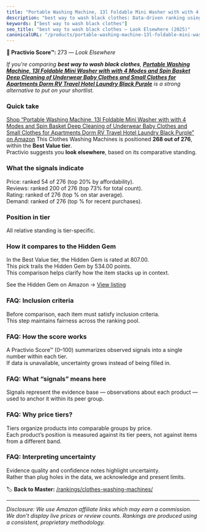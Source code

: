 ```yaml
---
title: "Portable Washing Machine, 13l Foldable Mini Washer with with 4 Modes and Spin Basket Deep Cleaning of Underwear Baby Clothes and Small Clothes for Apartments Dorm RV Travel Hotel Laundry Black Purple"
description: "best way to wash black clothes: Data-driven ranking using the Practivio Score™. Positioned by quality, value, demand, findability, momentum."
keywords: ["best way to wash black clothes"]
seo_title: "best way to wash black clothes — Look Elsewhere (2025)"
canonicalURL: "/products/portable-washing-machine-13l-foldable-mini-washer-with-with-4-modes-and-spin-basket-deep-cleaning-of-underwear-baby-clothes-and-small-clothes-for-apartments-dorm-rv-travel-hotel-laundry-black-purple-B0FJRNHS4Y/"
---
```


**🚫 Practivio Score™:** 273 — _Look Elsewhere_


*If you're comparing **best way to wash black clothes**, **[Portable Washing Machine, 13l Foldable Mini Washer with with 4 Modes and Spin Basket Deep Cleaning of Underwear Baby Clothes and Small Clothes for Apartments Dorm RV Travel Hotel Laundry Black Purple](https://www.amazon.com/dp/B0FJRNHS4Y?tag=practivio-20)** is a strong alternative to put on your shortlist.*
### Quick take
[Shop “Portable Washing Machine, 13l Foldable Mini Washer with with 4 Modes and Spin Basket Deep Cleaning of Underwear Baby Clothes and Small Clothes for Apartments Dorm RV Travel Hotel Laundry Black Purple” on Amazon](https://www.amazon.com/dp/B0FJRNHS4Y?tag=practivio-20)
This Clothes Washing Machines is positioned **268 out of 276**, within the **Best Value tier**.  
Practivio suggests you **look elsewhere**, based on its comparative standing.

### What the signals indicate
Price: ranked 54 of 276 (top 20% by affordability).  
Reviews: ranked 200 of 276 (top 73% for total count).  
Rating: ranked  of 276 (top % on star average).  
Demand: ranked  of 276 (top % for recent purchases).

### Position in tier
All relative standing is tier-specific.

### How it compares to the Hidden Gem
In the Best Value tier, the Hidden Gem is rated at 807.00.  
This pick trails the Hidden Gem by 534.00 points.  
This comparison helps clarify how the item stacks up in context.  

See the Hidden Gem on Amazon → [View listing](https://www.amazon.com/dp/B01N68XF0O?tag=practivio-20)

### FAQ: Inclusion criteria
Before comparison, each item must satisfy inclusion criteria.  
This step maintains fairness across the ranking pool.

### FAQ: How the score works
A Practivio Score™ (0–100) summarizes observed signals into a single number within each tier.  
If data is unavailable, uncertainty grows instead of being filled in.

### FAQ: What “signals” means here
Signals represent the evidence base — observations about each product — used to anchor it within its peer group.

### FAQ: Why price tiers?
Tiers organize products into comparable groups by price.  
Each product’s position is measured against its tier peers, not against items from a different band.

### FAQ: Interpreting uncertainty
Evidence quality and confidence notes highlight uncertainty.  
Rather than plug holes in the data, we acknowledge and present limits.


🏷️ **Back to Master:** [/rankings/clothes-washing-machines/](/rankings/clothes-washing-machines/)

---
_Disclosure: We use Amazon affiliate links which may earn a commission. We don’t display live prices or review counts. Rankings are produced using a consistent, proprietary methodology._
